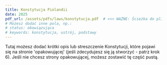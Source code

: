 ```yaml
---
title: Konstytucja Piolandii
date: 2025
pdf_url: /assets/pdfs/laws/konstytucja.pdf  # <<< WAŻNE: Ścieżka do pliku PDF
# Możesz dodać inne pola, np.:
# status: obowiązująca
# keywords: konstytucja, ustrój, podstawy
---
```


Tutaj możesz dodać krótki opis lub streszczenie Konstytucji, które pojawi się na stronie 'opakowującej' (jeśli zdecydujesz się ją stworzyć - patrz krok 6). Jeśli nie chcesz strony opakowującej, możesz zostawić tę część pustą.